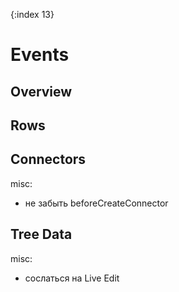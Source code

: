 {:index 13}
# Events

## Overview

## Rows

## Connectors

misc:

* не забыть beforeCreateConnector

## Tree Data

misc:

* сослаться на Live Edit